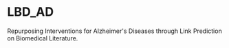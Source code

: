 # LBD_AD
Repurposing Interventions for Alzheimer's Diseases through Link Prediction on Biomedical Literature.
